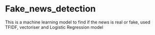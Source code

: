# Fake_news_detection
This is a machine learning model to find if the news is real or fake, used TFIDF, vectoriser and Logistic Regression model 
